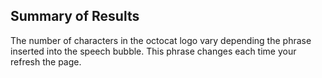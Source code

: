 ## Summary of Results
The number of characters in the octocat logo vary depending the phrase inserted into the speech bubble. This phrase changes each time your refresh the page.